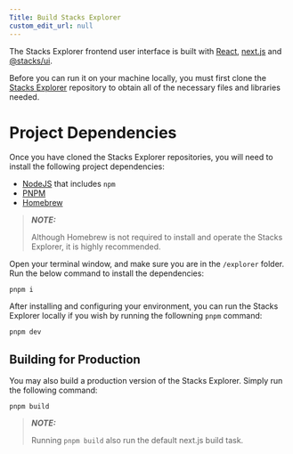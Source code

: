 ```yaml
---
Title: Build Stacks Explorer
custom_edit_url: null
---
```


The Stacks Explorer frontend user interface is built with [React](https://reactjs.org/), [next.js](https://github.com/vercel/next.js) and [@stacks/ui](https://github.com/hirosystems/ui).

Before you can run it on your machine locally, you must first clone the [Stacks Explorer](https://github.com/hirosystems/explorer) repository to obtain all of the necessary files and libraries needed.

# Project Dependencies

Once you have cloned the Stacks Explorer repositories, you will need to install the following project dependencies:

- [NodeJS](https://nodejs.dev/en/) that includes `npm`
- [PNPM](https://pnpm.io/installation/)
- [Homebrew](https://brew.sh/)

> **_NOTE:_**
>
> Although Homebrew is not required to install and operate the Stacks Explorer, it is highly recommended.

Open your terminal window, and make sure you are in the `/explorer` folder. Run the below command to install the dependencies:

`pnpm i`

After installing and configuring your environment, you can run the Stacks Explorer locally if you wish by running the followning `pnpm` command:

`pnpm dev`

## Building for Production

You may also build a production version of the Stacks Explorer. Simply run the following command:

`pnpm build`

> **_NOTE:_**
>
> Running `pnpm build` also run the default next.js build task.
